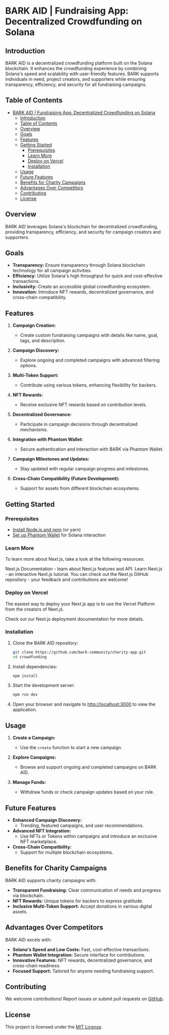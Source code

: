 # BARK AID | Fundraising App: Decentralized Crowdfunding on Solana

## Introduction

BARK AID is a decentralized crowdfunding platform built on the Solana blockchain. It enhances the crowdfunding experience by combining Solana's speed and scalability with user-friendly features. BARK supports individuals in need, project creators, and supporters while ensuring transparency, efficiency, and security for all fundraising campaigns.

## Table of Contents

- [BARK AID | Fundraising App: Decentralized Crowdfunding on Solana](#bark-aid--fundraising-app-decentralized-crowdfunding-on-solana)
  - [Introduction](#introduction)
  - [Table of Contents](#table-of-contents)
  - [Overview](#overview)
  - [Goals](#goals)
  - [Features](#features)
  - [Getting Started](#getting-started)
    - [Prerequisites](#prerequisites)
    - [Learn More](#learn-more)
    - [Deploy on Vercel](#deploy-on-vercel)
    - [Installation](#installation)
  - [Usage](#usage)
  - [Future Features](#future-features)
  - [Benefits for Charity Campaigns](#benefits-for-charity-campaigns)
  - [Advantages Over Competitors](#advantages-over-competitors)
  - [Contributing](#contributing)
  - [License](#license)

## Overview

BARK AID leverages Solana's blockchain for decentralized crowdfunding, providing transparency, efficiency, and security for campaign creators and supporters.

## Goals

- **Transparency:** Ensure transparency through Solana blockchain technology for all campaign activities.
- **Efficiency:** Utilize Solana's high throughput for quick and cost-effective transactions.
- **Inclusivity:** Create an accessible global crowdfunding ecosystem.
- **Innovation:** Introduce NFT rewards, decentralized governance, and cross-chain compatibility.

## Features

1. **Campaign Creation:**
   - Create custom fundraising campaigns with details like name, goal, tags, and description.

2. **Campaign Discovery:**
   - Explore ongoing and completed campaigns with advanced filtering options.

3. **Multi-Token Support:**
   - Contribute using various tokens, enhancing flexibility for backers.

4. **NFT Rewards:**
   - Receive exclusive NFT rewards based on contribution levels.

5. **Decentralized Governance:**
   - Participate in campaign decisions through decentralized mechanisms.

6. **Integration with Phantom Wallet:**
   - Secure authentication and interaction with BARK via Phantom Wallet.

7. **Campaign Milestones and Updates:**
   - Stay updated with regular campaign progress and milestones.

8. **Cross-Chain Compatibility (Future Development):**
   - Support for assets from different blockchain ecosystems.

## Getting Started

### Prerequisites

- [Install Node.js and npm](https://nodejs.org/) (or yarn)
- [Set up Phantom Wallet](https://phantom.app/) for Solana interaction

### Learn More

To learn more about Next.js, take a look at the following resources:

Next.js Documentation - learn about Next.js features and API.
Learn Next.js - an interactive Next.js tutorial.
You can check out the Next.js GitHub repository - your feedback and contributions are welcome!

### Deploy on Vercel
The easiest way to deploy your Next.js app is to use the Vercel Platform from the creators of Next.js.

Check out our Next.js deployment documentation for more details.

### Installation

1. Clone the BARK AID repository:

   ```bash
   git clone https://github.com/bark-community/charity-app.git
   cd crowdfunding
   ```

2. Install dependencies:

   ```bash
   npm install
   ```

3. Start the development server:

   ```bash
   npm run dev
   ```

4. Open your browser and navigate to [http://localhost:3000](http://localhost:3000) to view the application.

## Usage

1. **Create a Campaign:**
   - Use the `create` function to start a new campaign.

2. **Explore Campaigns:**
   - Browse and support ongoing and completed campaigns on BARK AID.

3. **Manage Funds:**
   - Withdraw funds or check campaign updates based on your role.

## Future Features

- **Enhanced Campaign Discovery:**
  - Trending, featured campaigns, and user recommendations.
- **Advanced NFT Integration:**
  - Use NFTs or Tokens within campaigns and introduce an exclusive NFT marketplace.
- **Cross-Chain Compatibility:**
  - Support for multiple blockchain ecosystems.

## Benefits for Charity Campaigns

BARK AID supports charity campaigns with:

- **Transparent Fundraising:** Clear communication of needs and progress via blockchain.
- **NFT Rewards:** Unique tokens for backers to express gratitude.
- **Inclusive Multi-Token Support:** Accept donations in various digital assets.

## Advantages Over Competitors

BARK AID excels with:

- **Solana's Speed and Low Costs:** Fast, cost-effective transactions.
- **Phantom Wallet Integration:** Secure interface for contributions.
- **Innovative Features:** NFT rewards, decentralized governance, and cross-chain readiness.
- **Focused Support:** Tailored for anyone needing fundraising support.

## Contributing

We welcome contributions! Report issues or submit pull requests on [GitHub](https://github.com/your-username/bark).

## License

This project is licensed under the [MIT License](LICENSE).